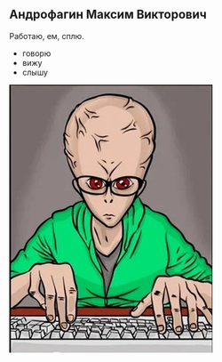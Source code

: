 ## Андрофагин Максим Викторович

Работаю, ем, сплю.

* говорю
* вижу
* слышу

!["Foto"](/img/foto.JPEG "Foto")
